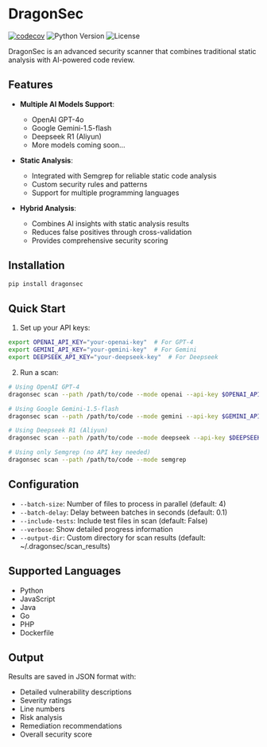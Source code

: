 # DragonSec

<!-- BADGIE TIME -->

[![codecov](https://codecov.io/gh/zjuguxi/dragonsec/branch/main/graph/badge.svg)](https://codecov.io/gh/zjuguxi/dragonsec)
![Python Version](https://img.shields.io/badge/python-3.8%2B-blue)
![License](https://img.shields.io/badge/license-Apache%202-green)  

<!-- END BADGIE TIME -->

DragonSec is an advanced security scanner that combines traditional static analysis with AI-powered code review.

## Features

- **Multiple AI Models Support**:
  - OpenAI GPT-4o
  - Google Gemini-1.5-flash
  - Deepseek R1 (Aliyun)
  - More models coming soon...

- **Static Analysis**:
  - Integrated with Semgrep for reliable static code analysis
  - Custom security rules and patterns
  - Support for multiple programming languages

- **Hybrid Analysis**:
  - Combines AI insights with static analysis results
  - Reduces false positives through cross-validation
  - Provides comprehensive security scoring

## Installation

```bash
pip install dragonsec
```

## Quick Start

1. Set up your API keys:
```bash
export OPENAI_API_KEY="your-openai-key"  # For GPT-4
export GEMINI_API_KEY="your-gemini-key"  # For Gemini
export DEEPSEEK_API_KEY="your-deepseek-key"  # For Deepseek
```

2. Run a scan:
```bash
# Using OpenAI GPT-4
dragonsec scan --path /path/to/code --mode openai --api-key $OPENAI_API_KEY

# Using Google Gemini-1.5-flash
dragonsec scan --path /path/to/code --mode gemini --api-key $GEMINI_API_KEY

# Using Deepseek R1 (Aliyun)
dragonsec scan --path /path/to/code --mode deepseek --api-key $DEEPSEEK_API_KEY

# Using only Semgrep (no API key needed)
dragonsec scan --path /path/to/code --mode semgrep
```

## Configuration

- `--batch-size`: Number of files to process in parallel (default: 4)
- `--batch-delay`: Delay between batches in seconds (default: 0.1)
- `--include-tests`: Include test files in scan (default: False)
- `--verbose`: Show detailed progress information
- `--output-dir`: Custom directory for scan results (default: ~/.dragonsec/scan_results)

## Supported Languages

- Python
- JavaScript
- Java
- Go
- PHP
- Dockerfile

## Output

Results are saved in JSON format with:
- Detailed vulnerability descriptions
- Severity ratings
- Line numbers
- Risk analysis
- Remediation recommendations
- Overall security score
